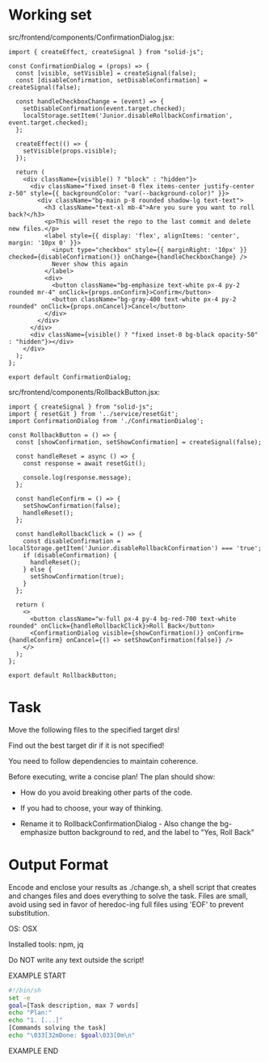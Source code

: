 # Working set

src/frontend/components/ConfirmationDialog.jsx:
```
import { createEffect, createSignal } from "solid-js";

const ConfirmationDialog = (props) => {
  const [visible, setVisible] = createSignal(false);
  const [disableConfirmation, setDisableConfirmation] = createSignal(false);

  const handleCheckboxChange = (event) => {
    setDisableConfirmation(event.target.checked);
    localStorage.setItem('Junior.disableRollbackConfirmation', event.target.checked);
  };

  createEffect(() => {
    setVisible(props.visible);
  });

  return (
    <div className={visible() ? "block" : "hidden"}>
      <div className="fixed inset-0 flex items-center justify-center z-50" style={{ backgroundColor: "var(--background-color)" }}>
        <div className="bg-main p-8 rounded shadow-lg text-text">
          <h3 className="text-xl mb-4">Are you sure you want to roll back?</h3>
          <p>This will reset the repo to the last commit and delete new files.</p>
          <label style={{ display: 'flex', alignItems: 'center', margin: '10px 0' }}>
            <input type="checkbox" style={{ marginRight: '10px' }} checked={disableConfirmation()} onChange={handleCheckboxChange} />
            Never show this again
          </label>
          <div>
            <button className="bg-emphasize text-white px-4 py-2 rounded mr-4" onClick={props.onConfirm}>Confirm</button>
            <button className="bg-gray-400 text-white px-4 py-2 rounded" onClick={props.onCancel}>Cancel</button>
          </div>
        </div>
      </div>
      <div className={visible() ? "fixed inset-0 bg-black opacity-50" : "hidden"}></div>
    </div>
  );
};

export default ConfirmationDialog;

```

src/frontend/components/RollbackButton.jsx:
```
import { createSignal } from "solid-js";
import { resetGit } from '../service/resetGit';
import ConfirmationDialog from './ConfirmationDialog';

const RollbackButton = () => {
  const [showConfirmation, setShowConfirmation] = createSignal(false);

  const handleReset = async () => {
    const response = await resetGit();

    console.log(response.message);
  };

  const handleConfirm = () => {
    setShowConfirmation(false);
    handleReset();
  };

  const handleRollbackClick = () => {
    const disableConfirmation = localStorage.getItem('Junior.disableRollbackConfirmation') === 'true';
    if (disableConfirmation) {
      handleReset();
    } else {
      setShowConfirmation(true);
    }
  };

  return (
    <>
      <button className="w-full px-4 py-4 bg-red-700 text-white rounded" onClick={handleRollbackClick}>Roll Back</button>
      <ConfirmationDialog visible={showConfirmation()} onConfirm={handleConfirm} onCancel={() => setShowConfirmation(false)} />
    </>
  );
};

export default RollbackButton;

```


# Task

Move the following files to the specified target dirs!

Find out the best target dir if it is not specified!

You need to follow dependencies to maintain coherence.

Before executing, write a concise plan! The plan should show:
 - How do you avoid breaking other parts of the code.
 - If you had to choose, your way of thinking.

- Rename it to RollbackConfirmationDialog - Also change the bg-emphasize button background to red, and the label to &#34;Yes, Roll Back&#34;


# Output Format

Encode and enclose your results as ./change.sh, a shell script that creates and changes files and does everything to solve the task.
Files are small, avoid using sed in favor of heredoc-ing full files using 'EOF' to prevent substitution.

OS: OSX

Installed tools: npm, jq


Do NOT write any text outside the script!

EXAMPLE START

```sh
#!/bin/sh
set -e
goal=[Task description, max 7 words]
echo "Plan:"
echo "1. [...]"
[Commands solving the task]
echo "\033[32mDone: $goal\033[0m\n"
```

EXAMPLE END

